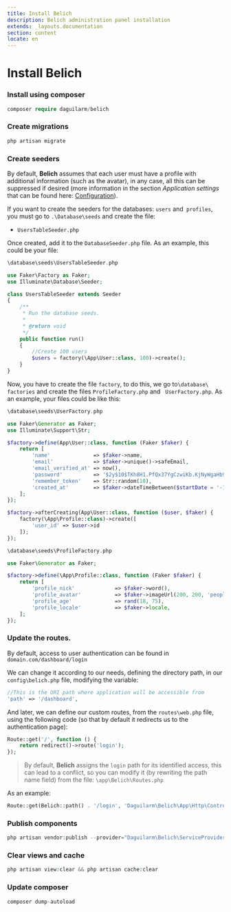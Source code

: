 ```yaml
---
title: Install Belich 
description: Belich administration panel installation
extends: _layouts.documentation
section: content
locate: en
---
```


# Install Belich 

### Install using composer

```php
composer require daguilarm/belich
```

### Create migrations

```php
php artisan migrate
```

### Create seeders

By default, **Belich** assumes that each user must have a profile with additional information (such as the avatar), in any case, all this can be suppressed if desired (more information in the section *Application settings* that can be found here: [Configuration](/en/config.md)).

If you want to create the seeders for the databases: `users` and` profiles`, you must go to `.\Database\seeds` and create the file:

- `UsersTableSeeder.php`

Once created, add it to the `DatabaseSeeder.php` file. As an example, this could be your file:

```php
\database\seeds\UsersTableSeeder.php

use Faker\Factory as Faker;
use Illuminate\Database\Seeder;

class UsersTableSeeder extends Seeder
{
    /**
     * Run the database seeds.
     *
     * @return void
     */
    public function run()
    {
        //Create 100 users
        $users = factory(\App\User::class, 100)->create();
    }
}
```

Now, you have to create the file `factory`, to do this, we go to`\database\ factories` and create the files `ProfileFactory.php` and ` UserFactory.php`. As an example, your files could be like this:

```php
\database\seeds\UserFactory.php

use Faker\Generator as Faker;
use Illuminate\Support\Str;

$factory->define(App\User::class, function (Faker $faker) {
    return [
        'name'              => $faker->name,
        'email'             => $faker->unique()->safeEmail,
        'email_verified_at' => now(),
        'password'          => '$2y$10$TKh8H1.PfQx37YgCzwiKb.KjNyWgaHb9cbcoQgdIVFlYg7B77UdFm', // secret
        'remember_token'    => Str::random(10),
        'created_at'        => $faker->dateTimeBetween($startDate = '-1 year', $endDate = 'now'),
    ];
});

$factory->afterCreating(App\User::class, function ($user, $faker) {
    factory(\App\Profile::class)->create([
        'user_id' => $user->id
    ]);
});
```

```php
\database\seeds\ProfileFactory.php

use Faker\Generator as Faker;

$factory->define(\App\Profile::class, function (Faker $faker) {
    return [
        'profile_nick'             => $faker->word(),
        'profile_avatar'           => $faker->imageUrl(200, 200, 'people') ,
        'profile_age'              => rand(18, 75),
        'profile_locale'           => $faker->locale,
    ];
});
```

### Update the routes.

By default, access to user authentication can be found in `domain.com/dashboard/login`

We can change it according to our needs, defining the directory path, in our `config\belich.php` file, modifying the variable:

```php
//This is the URI path where application will be accessible from
'path' => '/dashboard',
```

And later, we can define our custom routes, from the `routes\web.php` file, using the following code (so that by default it redirects us to the authentication page):

```php
Route::get('/', function () {
    return redirect()->route('login');
});
```

>By default, **Belich** assigns the `login` path for its identified access, this can lead to a conflict, so you can modify it (by rewriting the path name field) from the file: `\app\Belich\Routes.php`

As an example:

```php
Route::get(Belich::path() . '/login', 'Daguilarm\Belich\App\Http\Controllers\Auth\LoginController@showLoginForm')->name('myproject.login');
```

### Publish components

```php
php artisan vendor:publish --provider="Daguilarm\Belich\ServiceProvider"
```

### Clear views and cache

```php
php artisan view:clear && php artisan cache:clear
```

### Update composer

```php
composer dump-autoload
``` 
